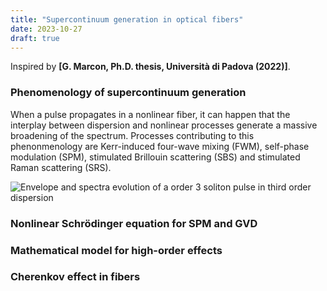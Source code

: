 ```yaml
---
title: "Supercontinuum generation in optical fibers"
date: 2023-10-27
draft: true
---
```


Inspired by __[G. Marcon, Ph.D. thesis, Università di Padova (2022)]__.

### Phenomenology of supercontinuum generation

When a pulse propagates in a nonlinear fiber, it can happen that the interplay between dispersion and nonlinear processes generate a massive broadening of the spectrum.
Processes contributing to this phenonmenology are Kerr-induced four-wave mixing (FWM), self-phase modulation (SPM), stimulated Brillouin scattering (SBS) and stimulated Raman scattering (SRS). 

![Envelope and spectra evolution of a order 3 soliton pulse in third order dispersion](/images/super/third.png)

### Nonlinear Schrödinger equation for SPM and GVD

### Mathematical model for high-order effects

### Cherenkov effect in fibers
